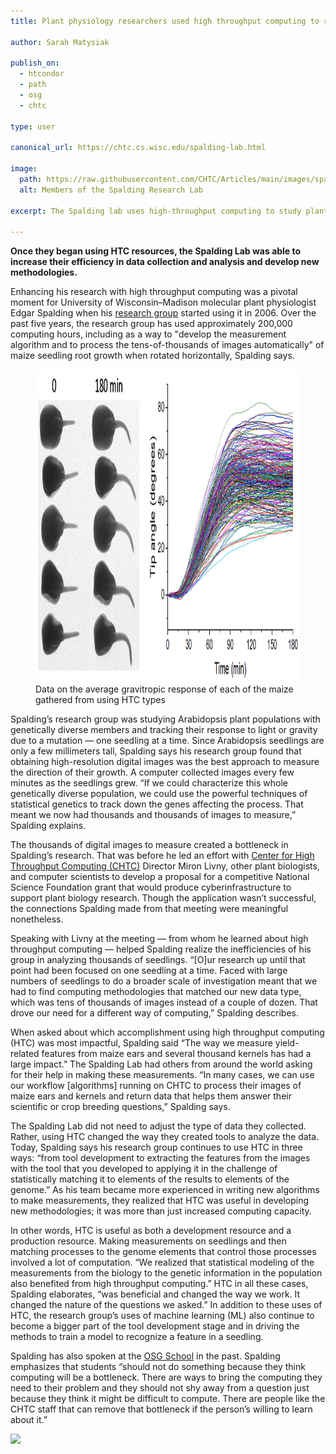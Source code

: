 ```yaml
---
title: Plant physiology researchers used high throughput computing to remedy research “bottleneck”

author: Sarah Matysiak

publish_on:
  - htcondor
  - path
  - osg
  - chtc
  
type: user

canonical_url: https://chtc.cs.wisc.edu/spalding-lab.html

image:
  path: https://raw.githubusercontent.com/CHTC/Articles/main/images/spaldinglab.jpg
  alt: Members of the Spalding Research Lab
  
excerpt: The Spalding lab uses high-throughput computing to study plant physiology

---
```


**Once they began using HTC resources, the Spalding Lab was able to increase their efficiency in data collection and analysis and develop new methodologies.**

  

Enhancing his research with high throughput computing was a pivotal moment for University of Wisconsin–Madison molecular plant physiologist Edgar Spalding when his
[research group](https://spalding.botany.wisc.edu/) started using it in 2006. Over the past five years, the research group has used approximately 200,000 computing hours,
including as a way to "develop the measurement algorithm and to process the tens-of-thousands of images automatically" of maize seedling root growth when rotated horizontally, 
Spalding says.

<figure class="figure float-end" style="margin-center: 1em">
  <img src='https://raw.githubusercontent.com/CHTC/Articles/main/images/maizespalding.jpg' height="500" width="1033" class="figure-img img-fluid rounded" alt="A graph of the average gravitropic response of each of the maize types">
  <figcaption class="figure-caption">Data on the average gravitropic response of each of the maize gathered from using HTC types<br/></figcaption>
</figure>


Spalding’s research group was studying Arabidopsis plant populations with genetically diverse members and tracking their response to light or gravity due to a mutation — one 
seedling at a time. Since Arabidopsis seedlings are only a few millimeters tall, Spalding says his research group found that obtaining high-resolution digital images was the 
best approach to measure the direction of their growth. A computer collected images every few minutes as the seedlings grew. “If we could characterize this whole genetically 
diverse population, we could use the powerful techniques of statistical genetics to track down the genes affecting the process. That meant we now had thousands and thousands 
of images to measure,” Spalding explains.

  

The thousands of digital images to measure created a bottleneck in Spalding’s research. That was before he led an effort with [Center for High Throughput Computing (CHTC)](https://chtc.cs.wisc.edu/) Director Miron Livny, other plant biologists, and computer scientists to develop a proposal for a competitive National Science Foundation grant that would produce cyberinfrastructure to support plant biology research. Though the application wasn’t successful, the connections Spalding made from that meeting were meaningful nonetheless.

  

Speaking with Livny at the meeting — from whom he learned about high throughput computing — helped Spalding realize the inefficiencies of his group in analyzing thousands 
of seedlings. “[O]ur research up until that point had been focused on one seedling at a time. Faced with large numbers of seedlings to do a broader scale of investigation 
meant that we had to find computing methodologies that matched our new data type, which was tens of thousands of images instead of a couple of dozen. That drove our need 
for a different way of computing,” Spalding describes.

  

When asked about which accomplishment using high throughput computing (HTC) was most impactful, Spalding said “The way we measure yield-related features from maize ears 
and several thousand kernels has had a large impact.” The Spalding Lab had others from around the world asking for their help in making these measurements. “In many cases,
we can use our workflow [algorithms] running on CHTC to process their images of maize ears and kernels and return data that helps them answer their scientific or crop breeding 
questions,” Spalding says.

  

The Spalding Lab did not need to adjust the type of data they collected. Rather, using HTC changed the way they created tools to analyze the data. Today, Spalding says his 
research group continues to use HTC in three ways: “from tool development to extracting the features from the images with the tool that you developed to applying it in the 
challenge of statistically matching it to elements of the results to elements of the genome.” As his team became more experienced in writing new algorithms to make measurements,
they realized that HTC was useful in developing new methodologies; it was more than just increased computing capacity.

  

In other words, HTC is useful as both a development resource and a production resource. Making measurements on seedlings and then matching processes to the genome elements that 
control those processes involved a lot of computation. “We realized that statistical modeling of the measurements from the biology to the genetic information in the population
also benefited from high throughput computing.” HTC in all these cases, Spalding elaborates, “was beneficial and changed the way we work. It changed the nature of the questions
we asked.” In addition to these uses of HTC, the research group’s uses of machine learning (ML) also continue to become a bigger part of the tool development stage and in driving
the methods to train a model to recognize a feature in a seedling.

  

Spalding has also spoken at the [OSG School](https://osg-htc.org/user-school-2023/) in the past. Spalding emphasizes that students “should not do something because they think
computing will be a bottleneck. There are ways to bring the computing they need to their problem and they should not shy away from a question just because they think it might 
be difficult to compute. There are people like the CHTC staff that can remove that bottleneck if the person’s willing to learn about it.”

![](https://lh7-us.googleusercontent.com/FTJuj2xrkuzBCGu8_mriZRRbnUk7i4foU9EYpnCZGxjEx7e1AhVXYatqnChnC8TtkmWZEBfO6HtkVUtjsDmBLDEMyOAVIBDIGPfIKrNFcg3bpFYDmr30qXq__qJH2rdCVM0AG3id3Eu44DP8CkVuo5g)
